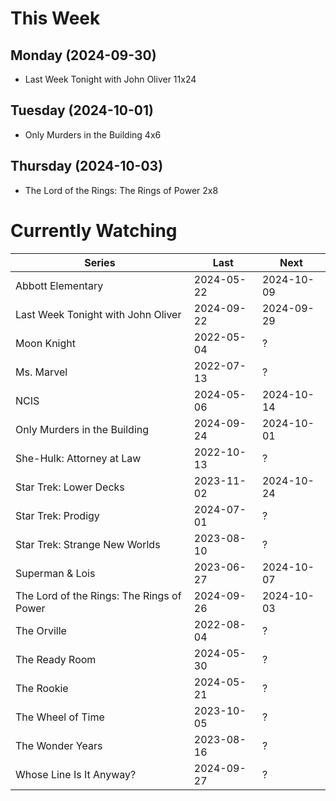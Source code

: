 # This Week

## Monday (2024-09-30)
- Last Week Tonight with John Oliver 11x24

## Tuesday (2024-10-01)
- Only Murders in the Building 4x6

## Thursday (2024-10-03)
- The Lord of the Rings: The Rings of Power 2x8

# Currently Watching

| Series | Last | Next |
| --- | --- | --- |
| Abbott Elementary | 2024-05-22 | 2024-10-09 |
| Last Week Tonight with John Oliver | 2024-09-22 | 2024-09-29 |
| Moon Knight | 2022-05-04 | ? |
| Ms. Marvel | 2022-07-13 | ? |
| NCIS | 2024-05-06 | 2024-10-14 |
| Only Murders in the Building | 2024-09-24 | 2024-10-01 |
| She-Hulk: Attorney at Law | 2022-10-13 | ? |
| Star Trek: Lower Decks | 2023-11-02 | 2024-10-24 |
| Star Trek: Prodigy | 2024-07-01 | ? |
| Star Trek: Strange New Worlds | 2023-08-10 | ? |
| Superman & Lois | 2023-06-27 | 2024-10-07 |
| The Lord of the Rings: The Rings of Power | 2024-09-26 | 2024-10-03 |
| The Orville | 2022-08-04 | ? |
| The Ready Room | 2024-05-30 | ? |
| The Rookie | 2024-05-21 | ? |
| The Wheel of Time | 2023-10-05 | ? |
| The Wonder Years | 2023-08-16 | ? |
| Whose Line Is It Anyway? | 2024-09-27 | ? |

